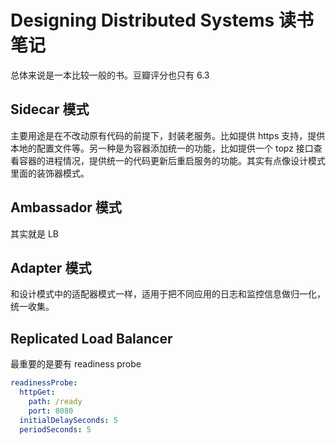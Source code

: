 # Designing Distributed Systems 读书笔记

<!--
ID: 71cae203-3ce5-4090-8c86-3e629a338740
Status: draft
Date: 2019-09-16T00:00:00
Modified: 2020-07-29T23:37:30
wp_id: 1520
-->

总体来说是一本比较一般的书。豆瓣评分也只有 6.3

## Sidecar 模式

主要用途是在不改动原有代码的前提下，封装老服务。比如提供 https 支持，提供本地的配置文件等。另一种是为容器添加统一的功能，比如提供一个 topz 接口查看容器的进程情况，提供统一的代码更新后重启服务的功能。其实有点像设计模式里面的装饰器模式。

## Ambassador 模式

其实就是 LB

## Adapter 模式

和设计模式中的适配器模式一样，适用于把不同应用的日志和监控信息做归一化，统一收集。

## Replicated Load Balancer

最重要的是要有 readiness probe

```yaml
readinessProbe:
  httpGet:
    path: /ready
    port: 8080
  initialDelaySeconds: 5
  periodSeconds: 5
```